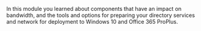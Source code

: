 In this module you learned about components that have an impact on bandwidth, and the tools and options for preparing your directory services and network for deployment to Windows 10 and Office 365 ProPlus.
